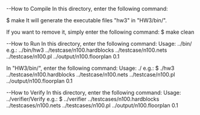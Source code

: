 --How to Compile
  In this directory, enter the following command:

  $ make
  It will generate the executable files "hw3" in "HW3/bin/".

  If you want to remove it, simply enter the following command:
  $ make clean

--How to Run
  In this directory, enter the following command:
  Usage: ../bin/<exe> <hardblock file> <net file> <pl file> <floorplan file> <deadspace ratio>
  e.g.:
  ../bin/hw3 ../testcase/n100.hardblocks ../testcase/n100.nets ../testcase/n100.pl ../output/n100.floorplan 0.1

  In "HW3/bin/", enter the following command:
  Usage: ./<exe> <hardblock file> <net file> <pl file> <floorplan file> <deadspace ratio>
  e.g.:
  $ ./hw3 ../testcase/n100.hardblocks ../testcase/n100.nets ../testcase/n100.pl ../output/n100.floorplan 0.1

--How to Verify
  In this directory, enter the following command:
  Usage: ../verifier/Verify <hardblock file> <net file> <pl file> <floorplan file> <deadspace ratio>
  e.g.:
  $ ../verifier ../testcases/n100.hardblocks ../testcases/n100.nets ../testcases/n100.pl ../output/n100.floorplan 0.1